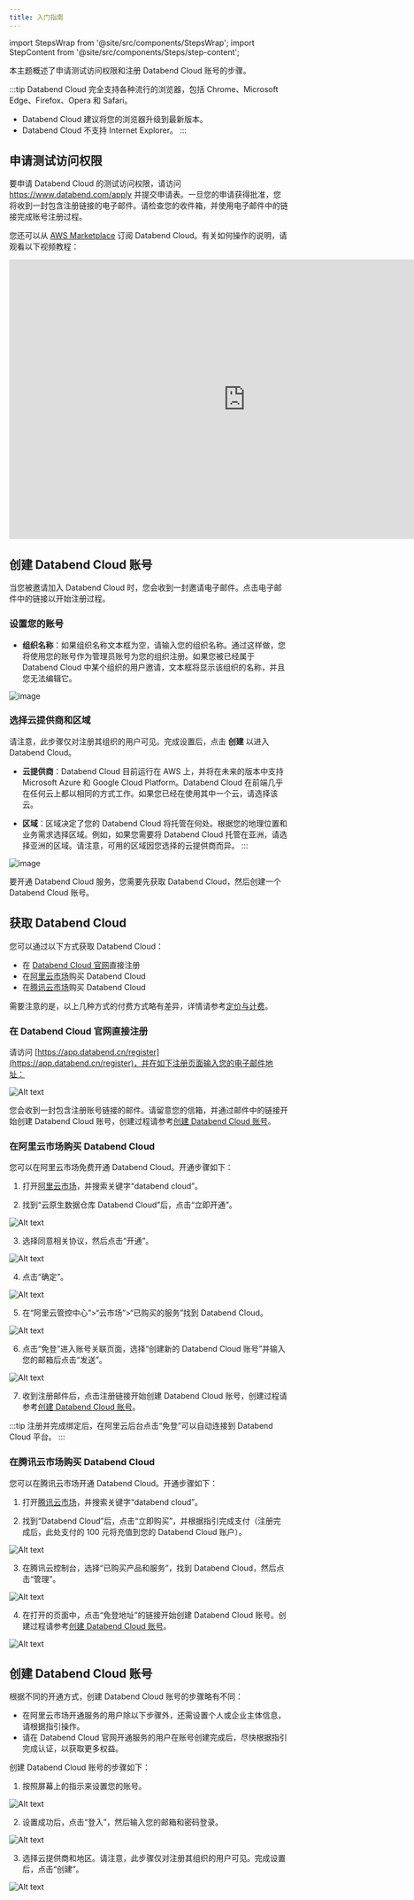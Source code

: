 ```yaml
---
title: 入门指南
---
```


<!-- #ifendef -->

import StepsWrap from '@site/src/components/StepsWrap';
import StepContent from '@site/src/components/Steps/step-content';

本主题概述了申请测试访问权限和注册 Databend Cloud 账号的步骤。

:::tip
Databend Cloud 完全支持各种流行的浏览器，包括 Chrome、Microsoft Edge、Firefox、Opera 和 Safari。

- Databend Cloud 建议将您的浏览器升级到最新版本。
- Databend Cloud 不支持 Internet Explorer。
  :::

## 申请测试访问权限

要申请 Databend Cloud 的测试访问权限，请访问 https://www.databend.com/apply 并提交申请表。一旦您的申请获得批准，您将收到一封包含注册链接的电子邮件。请检查您的收件箱，并使用电子邮件中的链接完成账号注册过程。

您还可以从 [AWS Marketplace](https://aws.amazon.com/marketplace/pp/prodview-6dvshjlbds7b6) 订阅 Databend Cloud。有关如何操作的说明，请观看以下视频教程：

<iframe width="853" height="505" className="iframe-video" src="https://www.youtube.com/embed/EqxEfzOXDYg" title="YouTube video player" frameBorder="0" allow="accelerometer; autoplay; clipboard-write; encrypted-media; gyroscope; picture-in-picture; web-share" allowFullScreen></iframe>

## 创建 Databend Cloud 账号

当您被邀请加入 Databend Cloud 时，您会收到一封邀请电子邮件。点击电子邮件中的链接以开始注册过程。

<StepsWrap>
<StepContent number="1">

### 设置您的账号

- **组织名称**：如果组织名称文本框为空，请输入您的组织名称。通过这样做，您将使用您的账号作为管理员账号为您的组织注册。如果您被已经属于 Databend Cloud 中某个组织的用户邀请，文本框将显示该组织的名称，并且您无法编辑它。

![image](@site/static/img/documents/getting-started/01.jpg)
</StepContent>
<StepContent number="2">

### 选择云提供商和区域

请注意，此步骤仅对注册其组织的用户可见。完成设置后，点击 **创建** 以进入 Databend Cloud。

- **云提供商**：Databend Cloud 目前运行在 AWS 上，并将在未来的版本中支持 Microsoft Azure 和 Google Cloud Platform。Databend Cloud 在前端几乎在任何云上都以相同的方式工作。如果您已经在使用其中一个云，请选择该云。

- **区域**：区域决定了您的 Databend Cloud 将托管在何处。根据您的地理位置和业务需求选择区域。例如，如果您需要将 Databend Cloud 托管在亚洲，请选择亚洲的区域。请注意，可用的区域因您选择的云提供商而异。
  :::

![image](@site/static/img/documents/getting-started/02.jpg)
</StepContent>
</StepsWrap>

<!-- #endendef -->

<!-- #ifcndef -->

要开通 Databend Cloud 服务，您需要先获取 Databend Cloud，然后创建一个 Databend Cloud 账号。

## 获取 Databend Cloud

您可以通过以下方式获取 Databend Cloud：

- 在 [Databend Cloud 官网](https://www.databend.cn/)直接注册
- 在[阿里云市场](https://www.aliyun.com/search?k=%E4%BA%91%E5%8E%9F%E7%94%9F%E6%95%B0%E6%8D%AE%E4%BB%93%E5%BA%93%20Databend%20Cloud&scene=market)购买 Databend Cloud
- 在[腾讯云市场](https://market.cloud.tencent.com/products/40683?keyword=databend)购买 Databend Cloud

需要注意的是，以上几种方式的付费方式略有差异，详情请参考[定价与计费](../00-overview/00-editions/02-dc/03-pricing.md)。

### 在 Databend Cloud 官网直接注册

请访问 [https://app.databend.cn/register](https://app.databend.cn/register)，并在如下注册页面输入您的电子邮件地址：

![Alt text](@site/static/img/documents_cn/getting-started/register.png)

您会收到一封包含注册账号链接的邮件。请留意您的信箱，并通过邮件中的链接开始创建 Databend Cloud 账号，创建过程请参考[创建 Databend Cloud 账号](#创建-databend-cloud-账号)。

### 在阿里云市场购买 Databend Cloud

您可以在阿里云市场免费开通 Databend Cloud。开通步骤如下：

1. 打开[阿里云市场](https://www.aliyun.com/search?k=%E4%BA%91%E5%8E%9F%E7%94%9F%E6%95%B0%E6%8D%AE%E4%BB%93%E5%BA%93%20Databend%20Cloud&scene=market)，并搜索关键字“databend cloud”。

2. 找到“云原生数据仓库 Databend Cloud”后，点击“立即开通”。

![Alt text](@site/static/img/documents/getting-started/aliyun-buy.png)

3. 选择同意相关协议，然后点击“开通”。

![Alt text](@site/static/img/documents/getting-started/aliyun-agree.png)

4. 点击“确定”。

![Alt text](@site/static/img/documents/getting-started/aliyun-ok.png)

5. 在“阿里云管控中心”>“云市场”>“已购买的服务”找到 Databend Cloud。

![Alt text](@site/static/img/documents/getting-started/activate-1.png)

6. 点击“免登”进入账号关联页面，选择“创建新的 Databend Cloud 账号”并输入您的邮箱后点击“发送”。

![Alt text](@site/static/img/documents/getting-started/activate-2.jpg)

7. 收到注册邮件后，点击注册链接开始创建 Databend Cloud 账号，创建过程请参考[创建 Databend Cloud 账号](#创建-databend-cloud-账号)。

:::tip
注册并完成绑定后，在阿里云后台点击“免登”可以自动连接到 Databend Cloud 平台。
:::

### 在腾讯云市场购买 Databend Cloud

您可以在腾讯云市场开通 Databend Cloud。开通步骤如下：

1. 打开[腾讯云市场](https://market.cloud.tencent.com/products/40683?keyword=databend)，并搜索关键字“databend cloud”。

2. 找到“Databend Cloud”后，点击“立即购买”，并根据指引完成支付（注册完成后，此处支付的 100 元将充值到您的 Databend Cloud 账户）。

![Alt text](@site/static/img/documents/getting-started/tencent-market.png)

3. 在腾讯云控制台，选择“已购买产品和服务”，找到 Databend Cloud，然后点击“管理”。

![Alt text](@site/static/img/documents/getting-started/tencent-manage.png)

4. 在打开的页面中，点击“免登地址”的链接开始创建 Databend Cloud 账号。创建过程请参考[创建 Databend Cloud 账号](#创建-databend-cloud-账号)。

![Alt text](@site/static/img/documents/getting-started/tencent-address.png)

## 创建 Databend Cloud 账号

根据不同的开通方式，创建 Databend Cloud 账号的步骤略有不同：

- 在阿里云市场开通服务的用户除以下步骤外，还需设置个人或企业主体信息，请根据指引操作。
- 请在 Databend Cloud 官网开通服务的用户在账号创建完成后，尽快根据指引完成认证，以获取更多权益。

创建 Databend Cloud 账号的步骤如下：

1. 按照屏幕上的指示来设置您的账号。

![Alt text](@site/static/img/documents_cn/getting-started/01.png)

2. 设置成功后，点击“登入”，然后输入您的邮箱和密码登录。

![Alt text](@site/static/img/documents_cn/getting-started/01-2.png)

3. 选择云提供商和地区。请注意，此步骤仅对注册其组织的用户可见。完成设置后，点击“创建”。

![Alt text](@site/static/img/documents_cn/getting-started/02.png)

<!-- #endcndef -->